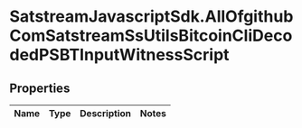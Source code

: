 # SatstreamJavascriptSdk.AllOfgithubComSatstreamSsUtilsBitcoinCliDecodedPSBTInputWitnessScript

## Properties
Name | Type | Description | Notes
------------ | ------------- | ------------- | -------------
